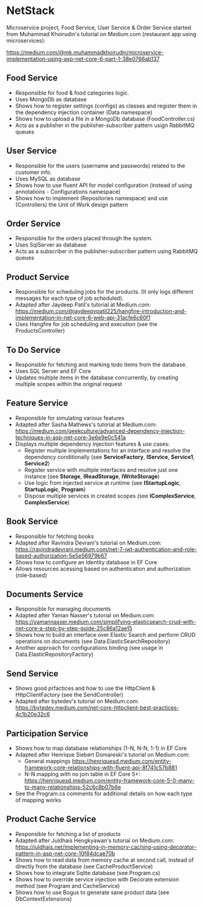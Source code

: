# NetStack

Microservice project, Food Service, User Service & Order Service started from Muhammad Khoirudin's tutorial on Medium.com (restaurant app using microservices):

https://medium.com/@mk.muhammadkhoirudin/microservice-implementation-using-asp-net-core-6-part-1-38e0766ab137

## Food Service
- Responsible for food & food categories logic. 
- Uses MongoDb as database
- Shows how to register settings (configs) as classes and register them in the dependency injection container (Data namespace)
- Shows how to upload a file in a MongoDb database (FoodController.cs)
- Acts as a publisher in the publisher-subscriber pattern usign RabbitMQ queues

## User Service 
- Responsible for the users (username and passwords) related to the customer info.
- Uses MySQL as database
- Shows how to use fluent API for model configuration (instead of using annotations - Configurations namespace)
- Shows how to implement (Repositories namespace) and use (Controllers) the Unit of Work design pattern

## Order Service 
- Responsible for the orders placed through the system.
- Uses SqlServer as database
- Acts as a subscriber in the publisher-subscriber pattern using RabbitMQ queues

## Product Service
- Responsible for scheduling jobs for the products. (It only logs different messages for each type of job scheduled).
- Adapted after Jaydeep Patil's tutorial at Medium.com: https://medium.com/@jaydeepvpatil225/hangfire-introduction-and-implementation-in-net-core-6-web-api-31acfe6c60f1
- Uses Hangfire for job scheduling and execution (see the ProductsController)

## To Do Service 
- Responsible for fetching and marking todo items from the database.
- Uses SQL Server and EF Core
- Updates multiple items in the database concurrently, by creating multiple scopes within the original request

## Feature Service
- Responsible for simulating various features
- Adapted after Sasha Mathews's tutorial at Medium.com: https://medium.com/geekculture/advanced-dependency-injection-techniques-in-asp-net-core-3e6e9e0c541a
- Displays multiple dependency injection features & use cases:
  * Register multiple implementations for an interface and resolve the dependency conditionally (see **ServiceFactory**, **IService**, **Service1**, **Service2**)
  * Register service with multiple interfaces and resolve just one instance (see **Storage**, **IReadStorage**, **IWriteStorage**)
  * Use logic from injected service at runtime (see **IStartupLogic**, **StartupLogic**, **Program**)
  * Dispose multiple services in created scopes (see **IComplexService**, **ComplexService**)
  
## Book Service
- Responsible for fetching books
- Adapted after Ravindra Devrani's tutorial on Medium.com: https://ravindradevrani.medium.com/net-7-jwt-authentication-and-role-based-authorization-5e5e56979b67
- Shows how to configure an Identity database in EF Core
- Allows resources acessing based on authentication and authorization (role-based)

## Documents Service
- Responsible for managing documents
- Adapted after Yaman Nasser's tutorial on Medium.com: https://yamannasser.medium.com/simplifying-elasticsearch-crud-with-net-core-a-step-by-step-guide-25c86a12ae15
- Shows how to build an interface over Elastic Search and perform CRUD operations on documents (see Data.ElasticSearchRepository)
- Another approach for configurations binding (see usage in Data.ElasticRepositoryFactory)

## Send Service
- Shows good prfactices and how to use the HttpClient & HttpClientFactory (see the SendController)
- Adapted after bytedev's tutorial on Medium.com: https://bytedev.medium.com/net-core-httpclient-best-practices-4c1b20e32c6

## Participation Service
- Shows how to map database relationships (1-N, N-N, 1-1) in EF Core
- Adapted after Henrique Siebert Domareski's tutorial on Medium.com: 
  * General mappings https://henriquesd.medium.com/entity-framework-core-relationships-with-fluent-api-8f741c57b881
  * N-N mapping with no join table in EF Core 5+: https://henriquesd.medium.com/entity-framework-core-5-0-many-to-many-relationships-52c6c8b07b6e
- See the Program.cs comments for additional details on how each type of mapping works

## Product Cache Service
- Responsible for fetching a list of products
- Adapted after Juldhais Hengkyawan's tutorial on Medium.com: https://juldhais.net/implementing-in-memory-caching-using-decorator-pattern-in-asp-net-core-10f84dcae70b
- Shows how to read data from memory cache at second call, instead of directly from the database (see CacheProductService)
- Shows how to integrate Sqlite database (see Program.cs)
- Shows how to override service injection with Decorate extension method (see Program and CacheService)
- Shows how to use Bogus to generate sane product data (see DbContextExtensions)
